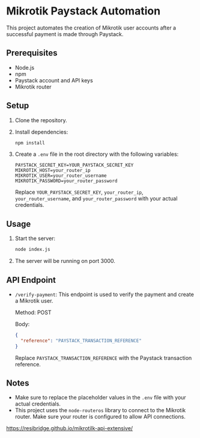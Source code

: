 # Mikrotik Paystack Automation

This project automates the creation of Mikrotik user accounts after a successful payment is made through Paystack.

## Prerequisites

-   Node.js
-   npm
-   Paystack account and API keys
-   Mikrotik router

## Setup

1.  Clone the repository.
2.  Install dependencies:

    ```bash
    npm install
    ```

3.  Create a `.env` file in the root directory with the following variables:

    ```
    PAYSTACK_SECRET_KEY=YOUR_PAYSTACK_SECRET_KEY
    MIKROTIK_HOST=your_router_ip
    MIKROTIK_USER=your_router_username
    MIKROTIK_PASSWORD=your_router_password
    ```

    Replace `YOUR_PAYSTACK_SECRET_KEY`, `your_router_ip`, `your_router_username`, and `your_router_password` with your actual credentials.

## Usage

1.  Start the server:

    ```bash
    node index.js
    ```

2.  The server will be running on port 3000.

## API Endpoint

-   `/verify-payment`: This endpoint is used to verify the payment and create a Mikrotik user.

    Method: POST

    Body:

    ```json
    {
      "reference": "PAYSTACK_TRANSACTION_REFERENCE"
    }
    ```

    Replace `PAYSTACK_TRANSACTION_REFERENCE` with the Paystack transaction reference.

## Notes

-   Make sure to replace the placeholder values in the `.env` file with your actual credentials.
-   This project uses the `node-routeros` library to connect to the Mikrotik router. Make sure your router is configured to allow API connections.

https://resibridge.github.io/mikrotilk-api-extensive/